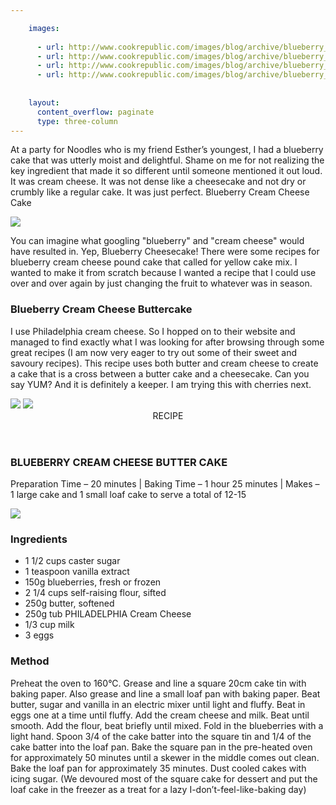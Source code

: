 ```yaml
---

    images:
    
      - url: http://www.cookrepublic.com/images/blog/archive/blueberry_cream_cheese_cake1.jpg
      - url: http://www.cookrepublic.com/images/blog/archive/blueberry_cream_cheese_cake3.jpg
      - url: http://www.cookrepublic.com/images/blog/archive/blueberry_cream_cheese_cake2.jpg
      - url: http://www.cookrepublic.com/images/blog/archive/blueberry_cream_cheese_cake4.jpg
      
      
    layout:
      content_overflow: paginate
      type: three-column
---
```


At a party for Noodles who is my friend Esther’s youngest, I had a blueberry cake that was utterly moist and delightful. Shame on me for not realizing the key ingredient that made it so different until someone mentioned it out loud. It was cream cheese. It was not dense like a cheesecake and not dry or crumbly like a regular cake. It was just perfect.
Blueberry Cream Cheese Cake

<img data-media-id="images:1" src="http://www.cookrepublic.com/images/blog/archive/blueberry_cream_cheese_cake1.jpg">

You can imagine what googling "blueberry" and "cream cheese" would have resulted in. Yep, Blueberry Cheesecake! There were some recipes for blueberry cream cheese pound cake that called for yellow cake mix. I wanted to make it from scratch because I wanted a recipe that I could use over and over again by just  changing the fruit to whatever was in season.
<div class="column-break"></div>

### Blueberry Cream Cheese Buttercake

I use Philadelphia cream cheese. So I hopped on to their website and managed to find exactly what I was looking for after browsing through some great recipes (I am now very eager to try out some of their sweet and savoury recipes). This recipe uses both butter and cream cheese to create a cake that is a cross between a butter cake and a cheesecake. Can you say YUM? And it is definitely a keeper. I am trying this with cherries next.

<div class="column-break"></div>

<img data-media-id="images:3" src="http://www.cookrepublic.com/images/blog/archive/blueberry_cream_cheese_cake2.jpg">

<img data-media-id="images:4" src="http://www.cookrepublic.com/images/blog/archive/blueberry_cream_cheese_cake4.jpg">

<div class="column-break"></div>


<header>
<span class="category">RECIPE</span>
</header>
<h3>BLUEBERRY CREAM CHEESE BUTTER CAKE</h1>

Preparation Time – 20 minutes | Baking Time – 1 hour 25  minutes | Makes – 1 large cake and 1 small loaf cake to serve a total of 12-15 

<img data-media-id="images:2" src="http://www.cookrepublic.com/images/blog/archive/blueberry_cream_cheese_cake3.jpg">
<div class="column-break"></div>

### Ingredients

- 1 1/2 cups caster sugar
- 1 teaspoon vanilla extract
- 150g blueberries, fresh or frozen
- 2 1/4 cups self-raising flour, sifted
- 250g butter, softened
- 250g tub PHILADELPHIA Cream Cheese
- 1/3 cup milk
- 3 eggs
 
### Method

Preheat the oven to 160°C. Grease and line a square 20cm cake tin with baking paper. Also grease and line a small loaf pan with baking paper.
Beat butter, sugar and vanilla in an electric mixer until light and fluffy. Beat in eggs one at a time until fluffy. Add the cream cheese and milk. Beat until smooth.
Add the flour, beat briefly until mixed. Fold in the blueberries with a light hand. Spoon 3/4 of the cake batter into the square tin and 1/4 of the cake batter into the loaf pan.
Bake the square pan in the pre-heated oven for approximately 50 minutes until a skewer in the middle comes out clean. Bake the loaf pan for approximately 35 minutes.
Dust cooled cakes with icing sugar. (We devoured most of the square cake for dessert and put the loaf cake in the freezer as a treat for a lazy I-don’t-feel-like-baking day)
